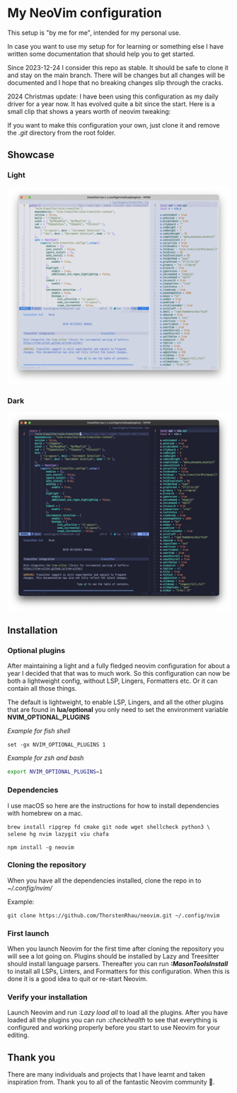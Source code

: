 # My NeoVim configuration

This setup is "by me for me", intended for my personal use.

In case you want to use my setup for for learning or something else I have
written some documentation that should help you to get started.

Since 2023-12-24 I consider this repo as stable. It should be safe to clone it
and stay on the main branch. There will be changes but all changes will be
documented and I hope that no breaking changes slip through the cracks.

2024 Christmas update: I have been using this configuration as my daily driver
for a year now. It has evolved quite a bit since the start. Here is a small clip
that shows a years worth of neovim tweaking:

If you want to make this configuration your own, just clone it and remove the
_.git_ directory from the root folder.

## Showcase

### Light

![light](./.images/light-2024-12-23.jpg)

### Dark

![dark](./.images/dark-2024-12-23.jpg)

## Installation

### Optional plugins

After maintaining a light and a fully fledged neovim configuration for about a
year I decided that that was to much work. So this configuration can now be both
a lightweight config, without LSP, Lingers, Formatters etc. Or it can contain
all those things.

The default is lightweight, to enable LSP, Lingers, and all the other plugins
that are found in **lua/optional** you only need to set the environment variable
**NVIM_OPTIONAL_PLUGINS**

_Example for fish shell_

```fish
set -gx NVIM_OPTIONAL_PLUGINS 1
```

_Example for zsh and bash_

```sh
export NVIM_OPTIONAL_PLUGINS=1
```

### Dependencies

I use macOS so here are the instructions for how to install dependencies with
homebrew on a mac.

```
brew install ripgrep fd cmake git node wget shellcheck python3 \
selene hg nvim lazygit viu chafa
```

```
npm install -g neovim
```

### Cloning the repository

When you have all the dependencies installed, clone the repo in to
_~/.config/nvim/_

Example:

```
git clone https://github.com/ThorstenRhau/neovim.git ~/.config/nvim
```

### First launch

When you launch Neovim for the first time after cloning the repository you will
see a lot going on. Plugins should be installed by Lazy and Treesitter should
install language parsers. Thereafter you can run **_:MasonToolsInstall_** to
install all LSPs, Linters, and Formatters for this configuration. When this is
done it is a good idea to quit or re-start Neovim.

### Verify your installation

Launch Neovim and run _:Lazy load all_ to load all the plugins. After you have
loaded all the plugins you can run _:checkhealth_ to see that everything is
configured and working properly before you start to use Neovim for your editing.

## Thank you

There are many individuals and projects that I have learnt and taken inspiration
from. Thank you to all of the fantastic Neovim community 🙏.

